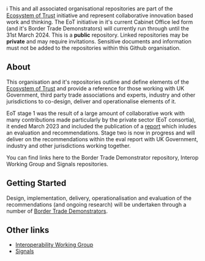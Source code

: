 ℹ️ This and all associated organisational repositories are part of the [Ecosystem of Trust](https://www.gov.uk/government/publications/the-ecosystem-of-trust-evaluation-report-2023) initiative and represent collaborative innovation based work and thinking. The EoT initiative in it's current Cabinet Office led form (and it's Border Trade Demonstrators) will currently run through until the 31st March 2024. This is a **public** repository. Linked repositories may be **private** and may require invitations. Sensitive documents and information must not be added to the repositories within this Github organisation.

## About

This organisation and it's repositories outline and define elements of the [Ecosystem of Trust](https://www.gov.uk/government/publications/the-ecosystem-of-trust-evaluation-report-2023) and provide a reference for those working with UK Government, third party trade associations and experts, industry and other jurisdictions to co-design, deliver and operationalise elements of it.

EoT stage 1 was the result of a large amount of collaborative work with many contributions made particularly by the private sector (EoT consortia), it ended March 2023 and included the publication of a [report](https://www.gov.uk/government/publications/the-ecosystem-of-trust-evaluation-report-2023) which inludes an evaluation and recommendations. Stage two is now in progress and will deliver on the recommendations within the eval report with UK Government, industry and other jurisdictions working together.

You can find links here to the Border Trade Demonstrator repository, Interop Working Group and Signals repositories.

## Getting Started

Design, implementation, delivery, operationalisation and evaluation of the recommendations (and ongoing research) will be undertaken through a number of [Border Trade Demonstrators](https://github.com/border-trade-demonstrators).

## Other links

- [Interoperability Working Group](https://github.com/ecosystem-of-trust-interoperability/interoperability-working-group)
- [Signals](https://github.com/information-sharing-networks/signals)